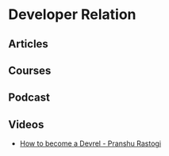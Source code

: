 # Developer Relation

## Articles

## Courses

## Podcast

## Videos
* [How to become a Devrel - Pranshu Rastogi](https://youtu.be/bIiewuAYo3Y?si=YEoq-Nz4Xsxh9sED)
